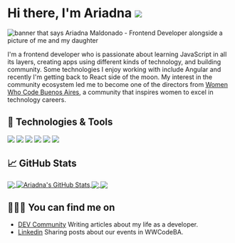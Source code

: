 # Hi there, I'm Ariadna <img src="https://github.com/Amaldonado7/Ariadna/blob/ee08aaacb7b7ef551c3d69e704b162750bf37098/wave.gif">

<img src="https://github.com/Amaldonado7/Ariadna/blob/ee08aaacb7b7ef551c3d69e704b162750bf37098/Banner-github.png" alt="banner that says Ariadna Maldonado - Frontend Developer alongside a picture of me and my daughter">

I'm a frontend developer who is passionate about learning JavaScript in all its layers, creating apps using different kinds of technology, and building community. Some technologies I enjoy working with include Angular and recently I'm getting back to React side of the moon. My interest in the community ecosystem led me to become one of the directors from <a href="https://www.womenwhocode.com/buenosaires">Women Who Code Buenos Aires</a>, a community that inspires women to excel in technology careers.


## 🔧 Technologies & Tools
![](https://img.shields.io/badge/Editor-Visual-Studio-Code-informational?style=flat&logo=visual-studio-code&logoColor=white&color=2bbc8a)
![](https://img.shields.io/badge/Code-JavaScript-informational?style=flat&logo=javascript&logoColor=white&color=2bbc8a)
![](https://img.shields.io/badge/Code-React-informational?style=flat&logo=react&logoColor=white&color=2bbc8a)
![](https://img.shields.io/badge/Code-Angular-informational?style=flat&logo=angular&logoColor=white&color=2bbc8a)
![](https://img.shields.io/badge/Shell-Bash-informational?style=flat&logo=gnu-bash&logoColor=white&color=2bbc8a)
![](https://img.shields.io/badge/Tools-Docker-informational?style=flat&logo=docker&logoColor=white&color=2bbc8a)


## &#x1f4c8; GitHub Stats

<a href="https://github.com/Amaldonado7/Ariadna">
  <img align="center" src="https://github-readme-stats.vercel.app/api/top-langs/?username=Amaldonado7&hide=java,html&title_color=ffffff&text_color=c9cacc&icon_color=2bbc8a&bg_color=1d1f21" />
</a>

<a href="https://github.com/Amaldonado7/Ariadna">
  <img align="center" src="https://github-readme-stats.vercel.app/api?username=Amaldonado7&show_icons=true&line_height=27&count_private=true&title_color=ffffff&text_color=c9cacc&icon_color=2bbc8a&bg_color=1d1f21" alt="Ariadna's GitHub Stats" />
</a>

<a href="https://github.com/Amaldonado7/microfrontend-poc">
  <img align="center" src="https://github-readme-stats.vercel.app/api/pin/?username=Amaldonado7&repo=Globify-Vanillajs&title_color=ffffff&text_color=c9cacc&icon_color=2bbc8a&bg_color=1d1f21" />
</a>

<a href="https://github.com/Amaldonado7/Globify-Angular">
  <img align="center" src="https://github-readme-stats.vercel.app/api/pin/?username=Amaldonado7&repo=Globify-Angular&title_color=ffffff&text_color=c9cacc&icon_color=2bbc8a&bg_color=1d1f21" />
</a>    


## 	👩🏻‍💻 You can find me on
- <a href="https://dev.to/cocotlandia">DEV Community</a> Writing articles about my life as a developer.
- <a href="https://www.linkedin.com/in/ariadnamaldonado1/">Linkedin</a> Sharing posts about our events in WWCodeBA.

